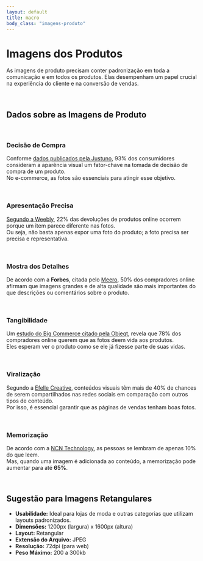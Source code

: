 ```yaml
---
layout: default
title: macro
body_class: "imagens-produto"
---
```


# Imagens dos Produtos

As imagens de produto precisam conter padronização em toda a comunicação e em todos os produtos. Elas desempenham um papel crucial na experiência do cliente e na conversão de vendas.  

<br>

## Dados sobre as Imagens de Produto

<br>

### **Decisão de Compra**


Conforme [dados publicados pela Justuno](https://www.justuno.com/blog/65-e-commerce-statistics-about-consumer-psychology/), 93% dos consumidores consideram a aparência visual um fator-chave na tomada de decisão de compra de um produto.  
No e-commerce, as fotos são essenciais para atingir esse objetivo.

<br>

### **Apresentação Precisa**
[Segundo a Weebly](http://ajuda.vnda.com.br/pt-BR/articles/2133226-indique-e-ganhe-como-criar-a-campanha), 22% das devoluções de produtos online ocorrem porque um item parece diferente nas fotos.  
Ou seja, não basta apenas expor uma foto do produto; a foto precisa ser precisa e representativa.

<br>

### **Mostra dos Detalhes**
De acordo com a **Forbes**, citada pelo [Meero](https://www.meero.com/en/news/e_commerce/511/How-Great-Product-Photographs-Influence-E-Commerce-Websites-Conversions), 50% dos compradores online afirmam que imagens grandes e de alta qualidade são mais importantes do que descrições ou comentários sobre o produto.

<br>

### **Tangibilidade**
Um [estudo do Big Commerce citado pela Objeqt](https://www.objeqt.com/blog/product-photography-ecommerce-conversion/), revela que 78% dos compradores online querem que as fotos deem vida aos produtos.  
Eles esperam ver o produto como se ele já fizesse parte de suas vidas.

<br>

### **Viralização**
Segundo a [Efelle Creative](https://www.seattlewebdesign.com/blog/seattle-web-design-online-marketing-blog/post/three-huge-statistics-about-ecommerce-product-photography-and-what-to-do-about-them), conteúdos visuais têm mais de 40% de chances de serem compartilhados nas redes sociais em comparação com outros tipos de conteúdo.  
Por isso, é essencial garantir que as páginas de vendas tenham boas fotos.

<br>

### **Memorização**
De acordo com a [NCN Technology](https://www.ncntechnology.com/why-images-are-crucial-to-websites-and-marketing/#:~:text=On%20average%2C%20when%20asked%20to,ever%2C%20especially%20on%20social%20media.), as pessoas se lembram de apenas 10% do que leem.  
Mas, quando uma imagem é adicionada ao conteúdo, a memorização pode aumentar para até **65%**.

<br>

## Sugestão para Imagens Retangulares

- **Usabilidade:** Ideal para lojas de moda e outras categorias que utilizam layouts padronizados.  
- **Dimensões:** 1200px (largura) x 1600px (altura)  
- **Layout:** Retangular  
- **Extensão do Arquivo:** JPEG  
- **Resolução:** 72dpi (para web)  
- **Peso Máximo:** 200 a 300kb  




